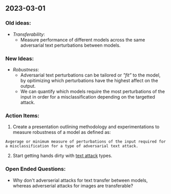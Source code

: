 ## 2023-03-01

### Old ideas: 
- *Transferability*:
  - Measure performance of different models across the same adversarial text perturbations between models. 

### New Ideas: 

- *Robustness*:
  - Adversarial text perturbations can be tailored or _"fit"_ to the model, by opitimizing which perturbations have the highest affect on the output.
  - We can quantify which models require the most perturbations of the input in order for a misclassification depending on the targetted attack.

### Action Items: 

1. Create a presentation outlining methodology and experimentations to measure robustness of a model as defined as: 

```
Avgerage or minimum measure of perturbations of the input required for a misclassification for a type of adversarial text attack. 
```

2. Start getting hands dirty with [text attack](https://textattack.readthedocs.io/en/latest/) types. 

### Open Ended Questions: 

- Why don't adverserial attacks for text transfer between models, whereas adverserial attacks for images are transferable?
